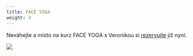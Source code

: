 ```yaml
---
title: FACE YOGA
weight: 3
---
```

Neváhejte a místo na kurz FACE YOGA s Veronikou si [rezervujte](https://vigvam.webooker.eu/Actions) již nyní.

![](/images/uploads/face.jpg)